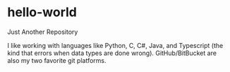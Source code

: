 # hello-world
Just Another Repository

I like working with languages like Python, C, C#, Java, and Typescript (the kind that errors when data types are done wrong). GitHub/BitBucket are also
my two favorite git platforms. 
